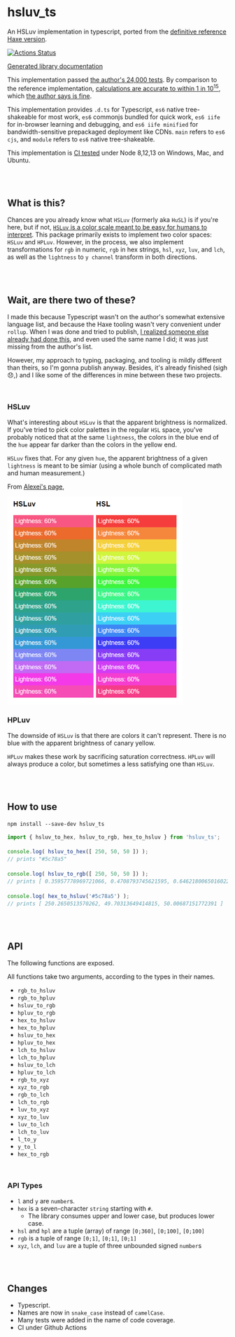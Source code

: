 # hsluv_ts
An HSLuv implementation in typescript, ported from the [definitive reference
Haxe version](https://github.com/hsluv/hsluv).

[![Actions Status](https://github.com/StoneCypher/hsluv_ts/workflows/Node.js%20CI/badge.svg)](https://github.com/StoneCypher/hsluv_ts/actions)

[Generated library documentation](https://stonecypher.github.io/hsluv_ts/docs/)

This implementation passed [the author's 24,000
tests](https://github.com/hsluv/hsluv/blob/master/snapshots/snapshot-rev4.json).
By comparison to the reference implementation, [calculations are accurate to
within 1 in 10<sup>15</sup>](https://github.com/StoneCypher/hsluv_ts/blob/master/src/ts/hsluv.test.ts#L25),
which [the author says is fine](https://github.com/hsluv/hsluv/issues/58#issuecomment-586946374).

This implementation provides `.d.ts` for Typescript, `es6` native tree-shakeable
for most work, `es6` commonjs bundled for quick work, `es6 iife` for in-browser
learning and debugging, and `es6 iife minified` for bandwidth-sensitive
prepackaged deployment like CDNs.  `main` refers to `es6 cjs`, and `module`
refers to `es6` native tree-shakeable.

This implementation is [CI tested](https://github.com/StoneCypher/hsluv_ts/actions)
under Node 8,12,13 on Windows, Mac, and Ubuntu.





<br/><br/>

## What is this?

Chances are you already know what `HSLuv` (formerly aka `HuSL`) is if you're
here, but if not, [`HSLuv` is a color scale meant to be easy for humans to
interpret](https://www.hsluv.org/).  This package primarily exists to implement
two color spaces: `HSLuv` and `HPLuv`.  However, in the process, we also
implement transformations for `rgb` in numeric, `rgb` in hex strings, `hsl`,
`xyz`, `luv`, and `lch`, as well as the `lightness` to `y channel` transform in
both directions.





<br/><br/>

## Wait, are there two of these?

I made this because Typescript wasn't on the author's somewhat extensive
language list, and because the Haxe tooling wasn't very convenient under
`rollup`.  When I was done and tried to publish, [I realized someone else
already had done this](https://www.npmjs.com/package/hsluv-ts), and even used
the same name I did; it was just missing from the author's list.

However, my approach to typing, packaging, and tooling is mildly different than
theirs, so I'm gonna publish anyway.  Besides, it's already finished (sigh 😞,)
and I like some of the differences in mine between these two projects.





<br/>

### HSLuv

What's interesting about `HSLuv` is that the apparent brightness is normalized.
If you've tried to pick color palettes in the regular `HSL` space, you've
probably noticed that at the same `lightness`, the colors in the blue end of the
`hue` appear far darker than the colors in the yellow end.

`HSLuv` fixes that.  For any given `hue`, the apparent brightness of a given
`lightness` is meant to be simiar (using a whole bunch of complicated math and
human measurement.)

From [Alexei's page](https://hsluv.org/comparison/),

<img src="comparison_image.png" width="400"/>





<br/>

### HPLuv

The downside of `HSLuv` is that there are colors it can't represent.  There is
no blue with the apparent brightness of canary yellow.

`HPLuv` makes these work by sacrificing saturation correctness.  `HPLuv` will
always produce a color, but sometimes a less satisfying one than `HSLuv`.





<br/><br/>

## How to use

```
npm install --save-dev hsluv_ts
```

```typescript
import { hsluv_to_hex, hsluv_to_rgb, hex_to_hsluv } from 'hsluv_ts';

console.log( hsluv_to_hex([ 250, 50, 50 ]) );
// prints "#5c78a5"

console.log( hsluv_to_rgb([ 250, 50, 50 ]) );
// prints [ 0.35957778969721066, 0.4708793745621595, 0.6462180065016022 ]

console.log( hex_to_hsluv('#5c78a5') );
// prints [ 250.2650513570262, 49.70313649414815, 50.00687151772391 ]
```





<br/><br/>

## API

The following functions are exposed.

All functions take two arguments, according to the types in their names.

* `rgb_to_hsluv`
* `rgb_to_hpluv`
* `hsluv_to_rgb`
* `hpluv_to_rgb`
* `hex_to_hsluv`
* `hex_to_hpluv`
* `hsluv_to_hex`
* `hpluv_to_hex`
* `lch_to_hsluv`
* `lch_to_hpluv`
* `hsluv_to_lch`
* `hpluv_to_lch`
* `rgb_to_xyz`
* `xyz_to_rgb`
* `rgb_to_lch`
* `lch_to_rgb`
* `luv_to_xyz`
* `xyz_to_luv`
* `luv_to_lch`
* `lch_to_luv`
* `l_to_y`
* `y_to_l`
* `hex_to_rgb`



<br/>

### API Types

* `l` and `y` are `number`s.
* `hex` is a seven-character `string` starting with `#`.
    * The library consumes upper and lower case, but produces lower case.
* `hsl` and `hpl` are a tuple (array) of range `[0;360]`, `[0;100]`, `[0;100]`
* `rgb` is a tuple of range `[0;1]`, `[0;1]`, `[0;1]`
* `xyz`, `lch`, and `luv` are a tuple of three unbounded signed `number`s





<br/><br/>

## Changes

* Typescript.
* Names are now in `snake_case` instead of `camelCase`.
* Many tests were added in the name of code coverage.
* CI under Github Actions